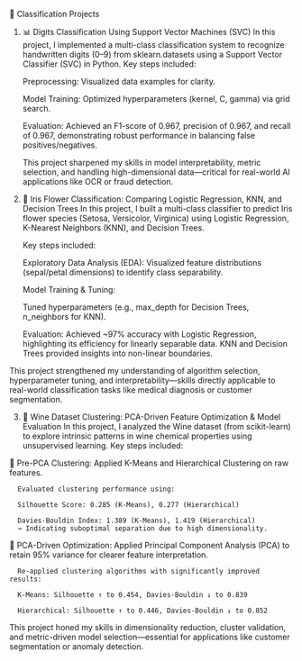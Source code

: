 🧠 Classification Projects
1. 📊 Digits Classification Using Support Vector Machines (SVC)
  In this project, I implemented a multi-class classification system to recognize handwritten digits (0–9) from sklearn.datasets using a Support Vector Classifier (SVC)    in Python.
  Key steps included:

      Preprocessing: Visualized data examples for clarity.

      Model Training: Optimized hyperparameters (kernel, C, gamma) via grid search.

      Evaluation:
      Achieved an F1-score of 0.967, precision of 0.967, and recall of 0.967, demonstrating robust performance in balancing false positives/negatives.

      This project sharpened my skills in model interpretability, metric selection, and handling high-dimensional data—critical for real-world AI applications like OCR         or fraud detection.

2. 🌸 Iris Flower Classification: Comparing Logistic Regression, KNN, and Decision Trees
    In this project, I built a multi-class classifier to predict Iris flower species (Setosa, Versicolor, Virginica) using Logistic Regression, K-Nearest Neighbors           (KNN), and Decision Trees.
   
    Key steps included:

      Exploratory Data Analysis (EDA): Visualized feature distributions (sepal/petal dimensions) to identify class separability.

    Model Training & Tuning:

      Tuned hyperparameters (e.g., max_depth for Decision Trees, n_neighbors for KNN).

    Evaluation:
      Achieved ~97% accuracy with Logistic Regression, highlighting its efficiency for linearly separable data. KNN and Decision Trees provided insights into non-linear        boundaries.

This project strengthened my understanding of algorithm selection, hyperparameter tuning, and interpretability—skills directly applicable to real-world classification tasks like medical diagnosis or customer segmentation.

3. 🍷 Wine Dataset Clustering: PCA-Driven Feature Optimization & Model Evaluation
    In this project, I analyzed the Wine dataset (from scikit-learn) to explore intrinsic patterns in wine chemical properties using unsupervised learning.
    Key steps included:

  🔹 Pre-PCA Clustering:
      Applied K-Means and Hierarchical Clustering on raw features.

      Evaluated clustering performance using:

      Silhouette Score: 0.285 (K-Means), 0.277 (Hierarchical)

      Davies-Bouldin Index: 1.389 (K-Means), 1.419 (Hierarchical)
      → Indicating suboptimal separation due to high dimensionality.

  🔹 PCA-Driven Optimization:
      Applied Principal Component Analysis (PCA) to retain 95% variance for clearer feature interpretation.

      Re-applied clustering algorithms with significantly improved results:

      K-Means: Silhouette ↑ to 0.454, Davies-Bouldin ↓ to 0.839

      Hierarchical: Silhouette ↑ to 0.446, Davies-Bouldin ↓ to 0.852

This project honed my skills in dimensionality reduction, cluster validation, and metric-driven model selection—essential for applications like customer segmentation or anomaly detection.
